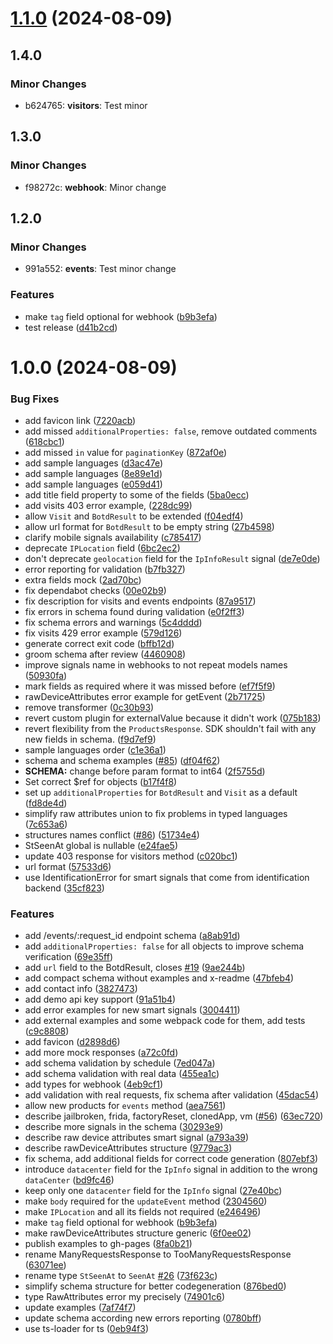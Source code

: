# [1.1.0](https://github.com/theunderscorer/fingerprint-pro-server-api-openapi/compare/v1.0.0...v1.1.0) (2024-08-09)

## 1.4.0

### Minor Changes

- b624765: **visitors**: Test minor

## 1.3.0

### Minor Changes

- f98272c: **webhook**: Minor change

## 1.2.0

### Minor Changes

- 991a552: **events**: Test minor change

### Features

- make `tag` field optional for webhook ([b9b3efa](https://github.com/theunderscorer/fingerprint-pro-server-api-openapi/commit/b9b3efadd98eb86fcdba2b63cb4bef3f8276873f))
- test release ([d41b2cd](https://github.com/theunderscorer/fingerprint-pro-server-api-openapi/commit/d41b2cd4a672552745049bff18ce5598a62c3654))

# 1.0.0 (2024-08-09)

### Bug Fixes

- add favicon link ([7220acb](https://github.com/theunderscorer/fingerprint-pro-server-api-openapi/commit/7220acb581fc69f7cdf54df2672c95810544d30e))
- add missed `additionalProperties: false`, remove outdated comments ([618cbc1](https://github.com/theunderscorer/fingerprint-pro-server-api-openapi/commit/618cbc1736f1ce345e308cc6682ca85a8fd200ba))
- add missed `in` value for `paginationKey` ([872af0e](https://github.com/theunderscorer/fingerprint-pro-server-api-openapi/commit/872af0e67d8920adfde79ff8e7d3d05444e0a817))
- add sample languages ([d3ac47e](https://github.com/theunderscorer/fingerprint-pro-server-api-openapi/commit/d3ac47ef8d3ca9a479446400e9fe41b4c75ff421))
- add sample languages ([8e89e1d](https://github.com/theunderscorer/fingerprint-pro-server-api-openapi/commit/8e89e1deab86360508dc0754676b278a98cf665e))
- add sample languages ([e059d41](https://github.com/theunderscorer/fingerprint-pro-server-api-openapi/commit/e059d4168cf4188a5b1d2db283ee4c809070cc47))
- add title field property to some of the fields ([5ba0ecc](https://github.com/theunderscorer/fingerprint-pro-server-api-openapi/commit/5ba0ecc3b0a47f800bb43b3d85e79080ed1f18a2))
- add visits 403 error example, ([228dc99](https://github.com/theunderscorer/fingerprint-pro-server-api-openapi/commit/228dc995fa5fb717076502c90e1269c130c3194b))
- allow `Visit` and `BotdResult` to be extended ([f04edf4](https://github.com/theunderscorer/fingerprint-pro-server-api-openapi/commit/f04edf42f9670e0ec3a1199b1af8acbe49111ef8))
- allow url format for `BotdResult` to be empty string ([27b4598](https://github.com/theunderscorer/fingerprint-pro-server-api-openapi/commit/27b4598bff0393415d2b97f31222e3474381d328))
- clarify mobile signals availability ([c785417](https://github.com/theunderscorer/fingerprint-pro-server-api-openapi/commit/c7854171179e2daa21a95913531ac34c01c88e73))
- deprecate `IPLocation` field ([6bc2ec2](https://github.com/theunderscorer/fingerprint-pro-server-api-openapi/commit/6bc2ec29e8d26b43b5df725781b2cd54ff35b2c0))
- don't deprecate `geolocation` field for the `IpInfoResult` signal ([de7e0de](https://github.com/theunderscorer/fingerprint-pro-server-api-openapi/commit/de7e0de70fb19b5c1931eefdffb985dcbd7be54b))
- error reporting for validation ([b7fb327](https://github.com/theunderscorer/fingerprint-pro-server-api-openapi/commit/b7fb32727b4944877e3b01e2cf2c89bc44422b2e))
- extra fields mock ([2ad70bc](https://github.com/theunderscorer/fingerprint-pro-server-api-openapi/commit/2ad70bcc7790a47c789a0141cba2b09755c8363a))
- fix dependabot checks ([00e02b9](https://github.com/theunderscorer/fingerprint-pro-server-api-openapi/commit/00e02b96e65e073a6bf90afc130e303cfce4f01c))
- fix description for visits and events endpoints ([87a9517](https://github.com/theunderscorer/fingerprint-pro-server-api-openapi/commit/87a9517a50fb886c75b7a5669de474512b6df120))
- fix errors in schema found during validation ([e0f2ff3](https://github.com/theunderscorer/fingerprint-pro-server-api-openapi/commit/e0f2ff3739a6209d9d3544c969886d83e1ca60c8))
- fix schema errors and warnings ([5c4dddd](https://github.com/theunderscorer/fingerprint-pro-server-api-openapi/commit/5c4dddd7bacbe90cc561d6a64b8342560ecd252f))
- fix visits 429 error example ([579d126](https://github.com/theunderscorer/fingerprint-pro-server-api-openapi/commit/579d1266eb82401b6393216691e52c188ad47fee))
- generate correct exit code ([bffb12d](https://github.com/theunderscorer/fingerprint-pro-server-api-openapi/commit/bffb12d68a4bd05ffb69dff1619b64dd5edf096f))
- groom schema after review ([4460908](https://github.com/theunderscorer/fingerprint-pro-server-api-openapi/commit/446090857ae8aaf0c4110545f06cc5856e818eab))
- improve signals name in webhooks to not repeat models names ([50930fa](https://github.com/theunderscorer/fingerprint-pro-server-api-openapi/commit/50930fac347d16d52b3471bf6f1d6ea7d9430028))
- mark fields as required where it was missed before ([ef7f5f9](https://github.com/theunderscorer/fingerprint-pro-server-api-openapi/commit/ef7f5f9d7d53294497081e426e7b4cda0421b4af))
- rawDeviceAttributes error example for getEvent ([2b71725](https://github.com/theunderscorer/fingerprint-pro-server-api-openapi/commit/2b71725127e061a914558110406585083ab3cb85))
- remove transformer ([0c30b93](https://github.com/theunderscorer/fingerprint-pro-server-api-openapi/commit/0c30b936e061e65ae380557eb2618f3cfd4103bb))
- revert custom plugin for externalValue because it didn't work ([075b183](https://github.com/theunderscorer/fingerprint-pro-server-api-openapi/commit/075b1833119d037847d3bbc70fceed5eaae2c34e))
- revert flexibility from the `ProductsResponse`. SDK shouldn't fail with any new fields in schema. ([f9d7ef9](https://github.com/theunderscorer/fingerprint-pro-server-api-openapi/commit/f9d7ef919adc81b60d7ce630dac0de91e8c165c2))
- sample languages order ([c1e36a1](https://github.com/theunderscorer/fingerprint-pro-server-api-openapi/commit/c1e36a12889452c8ca0c584f6d651b6d60a633a8))
- schema and schema examples ([#85](https://github.com/theunderscorer/fingerprint-pro-server-api-openapi/issues/85)) ([df04f62](https://github.com/theunderscorer/fingerprint-pro-server-api-openapi/commit/df04f62fb8d42fdf5f3f51c6493727364f1d16a5))
- **SCHEMA:** change before param format to int64 ([2f5755d](https://github.com/theunderscorer/fingerprint-pro-server-api-openapi/commit/2f5755df6fad218f58c550a69c9ef3cada158116))
- Set correct $ref for objects ([b17f4f8](https://github.com/theunderscorer/fingerprint-pro-server-api-openapi/commit/b17f4f8ee2ca9689d4ac34097a948967895f9b83))
- set up `additionalProperties` for `BotdResult` and `Visit` as a default ([fd8de4d](https://github.com/theunderscorer/fingerprint-pro-server-api-openapi/commit/fd8de4d0185a7ed63fa5bdc9b7c52e48a78bfc26))
- simplify raw attributes union to fix problems in typed languages ([7c653a6](https://github.com/theunderscorer/fingerprint-pro-server-api-openapi/commit/7c653a636a49923f8d19b42d3ce75abf7b9f235b))
- structures names conflict ([#86](https://github.com/theunderscorer/fingerprint-pro-server-api-openapi/issues/86)) ([51734e4](https://github.com/theunderscorer/fingerprint-pro-server-api-openapi/commit/51734e4d4b056aae5cd3c1733498e8b7f7584f88))
- StSeenAt global is nullable ([e24fae5](https://github.com/theunderscorer/fingerprint-pro-server-api-openapi/commit/e24fae532a13063b8056ff9b865180103c9fed2a))
- update 403 response for visitors method ([c020bc1](https://github.com/theunderscorer/fingerprint-pro-server-api-openapi/commit/c020bc1c5c84299af032c3f591837e64c175dd27))
- url format ([57533d6](https://github.com/theunderscorer/fingerprint-pro-server-api-openapi/commit/57533d6cf7e470e9ca4a6dfadb42ae7c6524af74))
- use IdentificationError for smart signals that come from identification backend ([35cf823](https://github.com/theunderscorer/fingerprint-pro-server-api-openapi/commit/35cf8231c4a0349dbd7d9aa0bcfb708042d443de))

### Features

- add /events/:request_id endpoint schema ([a8ab91d](https://github.com/theunderscorer/fingerprint-pro-server-api-openapi/commit/a8ab91d4e79effbdb9cc17d50308a1a00d351fc5))
- add `additionalProperties: false` for all objects to improve schema verification ([69e35ff](https://github.com/theunderscorer/fingerprint-pro-server-api-openapi/commit/69e35ff3a248f3281f7eb2194217b2dcb911eb28))
- add `url` field to the BotdResult, closes [#19](https://github.com/theunderscorer/fingerprint-pro-server-api-openapi/issues/19) ([9ae244b](https://github.com/theunderscorer/fingerprint-pro-server-api-openapi/commit/9ae244b71be9ea03e4fba922541b46cbbddf7b53))
- add compact schema without examples and x-readme ([47bfeb4](https://github.com/theunderscorer/fingerprint-pro-server-api-openapi/commit/47bfeb43897c90db918bd670ce8611f5c8e03b21))
- add contact info ([3827473](https://github.com/theunderscorer/fingerprint-pro-server-api-openapi/commit/382747309ab3f23d75896f8b87dbfb0575ea1883))
- add demo api key support ([91a51b4](https://github.com/theunderscorer/fingerprint-pro-server-api-openapi/commit/91a51b4ef45711a8f701a60aeff0b5d4735b216d))
- add error examples for new smart signals ([3004411](https://github.com/theunderscorer/fingerprint-pro-server-api-openapi/commit/3004411976fcf1e09b24ffb3a4f19eb6b9c06423))
- add external examples and some webpack code for them, add tests ([c9c8808](https://github.com/theunderscorer/fingerprint-pro-server-api-openapi/commit/c9c8808505fc1f8811c996e5b0fee9fc15ba466b))
- add favicon ([d2898d6](https://github.com/theunderscorer/fingerprint-pro-server-api-openapi/commit/d2898d6c3dfe6657c247bc5bc83b30ad27833c3e))
- add more mock responses ([a72c0fd](https://github.com/theunderscorer/fingerprint-pro-server-api-openapi/commit/a72c0fd6752b5fb0f8f98346c6eb8da7ab8dbeb6))
- add schema validation by schedule ([7ed047a](https://github.com/theunderscorer/fingerprint-pro-server-api-openapi/commit/7ed047a21b9cd1a61e7834d4775c1709a15389fa))
- add schema validation with real data ([455ea1c](https://github.com/theunderscorer/fingerprint-pro-server-api-openapi/commit/455ea1cbf7e29444aea63867bbe495d33d5674d7))
- add types for webhook ([4eb9cf1](https://github.com/theunderscorer/fingerprint-pro-server-api-openapi/commit/4eb9cf1ac5e8c1f969b1f65d3521314109549d4a))
- add validation with real requests, fix schema after validation ([45dac54](https://github.com/theunderscorer/fingerprint-pro-server-api-openapi/commit/45dac54de9f4b4406391bb1456557eca35249b90))
- allow new products for `events` method ([aea7561](https://github.com/theunderscorer/fingerprint-pro-server-api-openapi/commit/aea756184582604d133d324c0840de1d564ed5b6))
- describe jailbroken, frida, factoryReset, clonedApp, vm ([#56](https://github.com/theunderscorer/fingerprint-pro-server-api-openapi/issues/56)) ([63ec720](https://github.com/theunderscorer/fingerprint-pro-server-api-openapi/commit/63ec720f4604e7eb2592aed80ecf6850f2ebc99a))
- describe more signals in the schema ([30293e9](https://github.com/theunderscorer/fingerprint-pro-server-api-openapi/commit/30293e94eaefc95ac645a8d6a5d72860db5b4462))
- describe raw device attributes smart signal ([a793a39](https://github.com/theunderscorer/fingerprint-pro-server-api-openapi/commit/a793a39de16a1af94518bba6abaabccbe5b9a151))
- describe rawDeviceAttributes structure ([9779ac3](https://github.com/theunderscorer/fingerprint-pro-server-api-openapi/commit/9779ac3e52c50e609662d650f2d194c35489e854))
- fix schema, add additional fields for correct code generation ([807ebf3](https://github.com/theunderscorer/fingerprint-pro-server-api-openapi/commit/807ebf305061b5cc82cb7708f382ea93745ed27c))
- introduce `datacenter` field for the `IpInfo` signal in addition to the wrong `dataCenter` ([bd9fc46](https://github.com/theunderscorer/fingerprint-pro-server-api-openapi/commit/bd9fc46a61c990d853617db4d49c56a671bb7dce))
- keep only one `datacenter` field for the `IpInfo` signal ([27e40bc](https://github.com/theunderscorer/fingerprint-pro-server-api-openapi/commit/27e40bc9c3ee120dc46079821d11db338cf53547))
- make `body` required for the `updateEvent` method ([2304560](https://github.com/theunderscorer/fingerprint-pro-server-api-openapi/commit/230456076dd2b99106b4b1730dd4b2db891ff047))
- make `IPLocation` and all its fields not required ([e246496](https://github.com/theunderscorer/fingerprint-pro-server-api-openapi/commit/e24649662f7a527c8a1e318910891be1ad43f051))
- make `tag` field optional for webhook ([b9b3efa](https://github.com/theunderscorer/fingerprint-pro-server-api-openapi/commit/b9b3efadd98eb86fcdba2b63cb4bef3f8276873f))
- make rawDeviceAttributes structure generic ([6f0ee02](https://github.com/theunderscorer/fingerprint-pro-server-api-openapi/commit/6f0ee02b88236e0f5baacdb2bf69639d8a264d84))
- publish examples to gh-pages ([8fa0b21](https://github.com/theunderscorer/fingerprint-pro-server-api-openapi/commit/8fa0b218419efce7e89b0ffff3f85b7a8cc93d81))
- rename ManyRequestsResponse to TooManyRequestsResponse ([63071ee](https://github.com/theunderscorer/fingerprint-pro-server-api-openapi/commit/63071eeb789e6ac58db48a2263331448cd33a144))
- rename type `StSeenAt` to `SeenAt` [#26](https://github.com/theunderscorer/fingerprint-pro-server-api-openapi/issues/26) ([73f623c](https://github.com/theunderscorer/fingerprint-pro-server-api-openapi/commit/73f623c1a6e3ec1d90db55c125c376689004188e))
- simplify schema structure for better codegeneration ([876bed0](https://github.com/theunderscorer/fingerprint-pro-server-api-openapi/commit/876bed02230a86ea3724a810f0ac7644f541a240))
- type RawAttributes error my precisely ([74901c6](https://github.com/theunderscorer/fingerprint-pro-server-api-openapi/commit/74901c6b667e00293d241cfb562734c7d2659f19))
- update examples ([7af74f7](https://github.com/theunderscorer/fingerprint-pro-server-api-openapi/commit/7af74f7a38f2df19bedbf7eca4d430947d705761))
- update schema according new errors reporting ([0780bff](https://github.com/theunderscorer/fingerprint-pro-server-api-openapi/commit/0780bffde2638c35ffc1e87982570521efa72ad7))
- use ts-loader for ts ([0eb94f3](https://github.com/theunderscorer/fingerprint-pro-server-api-openapi/commit/0eb94f312e66119a4c20ce33e84907fd3c593002))
